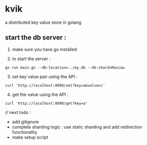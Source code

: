 # kvik
a distributed key value store in golang


## start the db server : 

1. make sure you have go installed

2. to start the server :  

```shell
go run main.go --db-location=../my.db --db-shard=Moscow
```

3. set key value pair using the API : 
```shell
curl 'http://localhost:8090/set?key=a&value=c'
```

4. get the value using the API :
```shell
curl 'http://localhost:8090/get?key=a'
```

// next todo :
- add gitignore
- complete sharding logic : use static sharding and add redirection functionality
- make setup script
